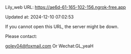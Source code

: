 Lily_web URL: https://ae6d-61-165-102-156.ngrok-free.app

Updated at: 2024-12-10 07:02:53

If you cannot open this URL, the server might be down.

Please contact: 

goley04@foxmail.com Or Wechat:GL_yeaH